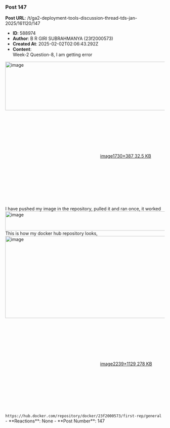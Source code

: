 ### Post 147
**Post URL**: /t/ga2-deployment-tools-discussion-thread-tds-jan-2025/161120/147
- **ID**: 588974
- **Author**: B R GIRI SUBRAHMANYA (23f2000573)
- **Created At**: 2025-02-02T02:06:43.292Z
- **Content**:  
  Week-2 Question-8, I am getting error
<div class="lightbox-wrapper"><a class="lightbox" href="https://europe1.discourse-cdn.com/flex013/uploads/iitm/original/3X/3/6/36896ceedd7b4384297f986bf8058dbbb56e7814.png" data-download-href="/uploads/short-url/7Msdp9SfDmW9eEezqboTdLwT5wo.png?dl=1" title="image" rel="noopener nofollow ugc"><img src="https://europe1.discourse-cdn.com/flex013/uploads/iitm/optimized/3X/3/6/36896ceedd7b4384297f986bf8058dbbb56e7814_2_690x154.png" alt="image" data-base62-sha1="7Msdp9SfDmW9eEezqboTdLwT5wo" width="690" height="154" srcset="https://europe1.discourse-cdn.com/flex013/uploads/iitm/optimized/3X/3/6/36896ceedd7b4384297f986bf8058dbbb56e7814_2_690x154.png, https://europe1.discourse-cdn.com/flex013/uploads/iitm/optimized/3X/3/6/36896ceedd7b4384297f986bf8058dbbb56e7814_2_1035x231.png 1.5x, https://europe1.discourse-cdn.com/flex013/uploads/iitm/optimized/3X/3/6/36896ceedd7b4384297f986bf8058dbbb56e7814_2_1380x308.png 2x" data-dominant-color="2F2E33"><div class="meta"><svg class="fa d-icon d-icon-far-image svg-icon" aria-hidden="true"><use href="#far-image"></use></svg><span class="filename">image</span><span class="informations">1730×387 32.5 KB</span><svg class="fa d-icon d-icon-discourse-expand svg-icon" aria-hidden="true"><use href="#discourse-expand"></use></svg></div></a></div>
I have pushed my image in the repository, pulled it and ran once, it worked
<img src="https://europe1.discourse-cdn.com/flex013/uploads/iitm/original/3X/1/3/13ab7f2c8e18b815cbd92a4d462580bc9ed35d33.png" alt="image" data-base62-sha1="2O0v803FEcalhPXnCfAvXuF25xx" width="690" height="61" data-dominant-color="442239">
This is how my docker hub repository looks,
<div class="lightbox-wrapper"><a class="lightbox" href="https://europe1.discourse-cdn.com/flex013/uploads/iitm/original/3X/0/6/06f9ddb3637324b140414120baa132706c19e753.png" data-download-href="/uploads/short-url/ZIcpWIkVomrXSnK0JnV71mCmjh.png?dl=1" title="image" rel="noopener nofollow ugc"><img src="https://europe1.discourse-cdn.com/flex013/uploads/iitm/optimized/3X/0/6/06f9ddb3637324b140414120baa132706c19e753_2_517x260.png" alt="image" data-base62-sha1="ZIcpWIkVomrXSnK0JnV71mCmjh" width="517" height="260" srcset="https://europe1.discourse-cdn.com/flex013/uploads/iitm/optimized/3X/0/6/06f9ddb3637324b140414120baa132706c19e753_2_517x260.png, https://europe1.discourse-cdn.com/flex013/uploads/iitm/optimized/3X/0/6/06f9ddb3637324b140414120baa132706c19e753_2_775x390.png 1.5x, https://europe1.discourse-cdn.com/flex013/uploads/iitm/optimized/3X/0/6/06f9ddb3637324b140414120baa132706c19e753_2_1034x520.png 2x" data-dominant-color="1B2133"><div class="meta"><svg class="fa d-icon d-icon-far-image svg-icon" aria-hidden="true"><use href="#far-image"></use></svg><span class="filename">image</span><span class="informations">2239×1129 278 KB</span><svg class="fa d-icon d-icon-discourse-expand svg-icon" aria-hidden="true"><use href="#discourse-expand"></use></svg></div></a></div>
<code>https://hub.docker.com/repository/docker/23f2000573/first-rep/general</code>
- **Reactions**: None
- **Post Number**: 147

